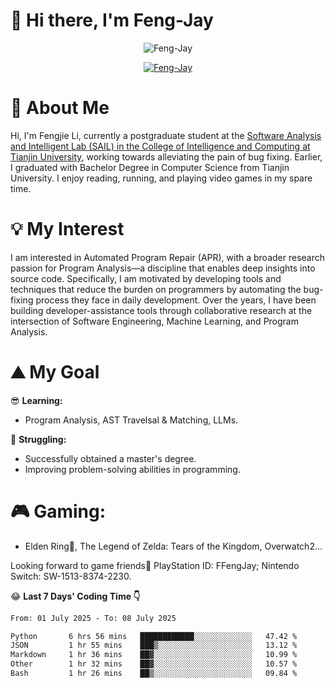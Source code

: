 # 🌟 Hi there, I'm Feng-Jay 

<p align="center"> <img src="https://komarev.com/ghpvc/?username=Feng-Jay&label=Profile%20views&color=0e75b6&style=flat" alt="Feng-Jay" /> </p>


<p align="center"> <a href="https://github.com/ryo-ma/github-profile-trophy"><img src="https://github-profile-trophy.vercel.app/?username=Feng-Jay&row=1&column=8&margin-w=15&margin-h=15" alt="Feng-Jay" /></a> </p>

# 👋 About Me

Hi, I'm Fengjie Li, currently a postgraduate student at the [Software Analysis and Intelligent Lab (SAIL) in the College of Intelligence and Computing at Tianjin University](https://tjusail.github.io/), working towards alleviating the pain of bug fixing. Earlier, I graduated with Bachelor Degree in Computer Science from Tianjin University. I enjoy reading, running, and playing video games in my spare time.

# 💡 My Interest

I am interested in Automated Program Repair (APR), with a broader research passion for Program Analysis—a discipline that enables deep insights into source code. Specifically, I am motivated by developing tools and techniques that reduce the burden on programmers by automating the bug-fixing process they face in daily development. Over the years, I have been building developer-assistance tools through collaborative research at the intersection of Software Engineering, Machine Learning, and Program Analysis.

# ⛰️ My Goal

😎 **Learning:**

* Program Analysis, AST Travelsal & Matching, LLMs.

💪 **Struggling:**

* Successfully obtained a master's degree.
* Improving problem-solving abilities in programming.

# 🎮 **Gaming:**

* Elden Ring💍, The Legend of Zelda: Tears of the Kingdom, Overwatch2...

Looking forward to game friends🤗 PlayStation ID: FFengJay; Nintendo Switch: SW-1513-8374-2230.

😂 **Last 7 Days' Coding Time 👇**
<!--START_SECTION:waka-->

```txt
From: 01 July 2025 - To: 08 July 2025

Python       6 hrs 56 mins   ████████████░░░░░░░░░░░░░   47.42 %
JSON         1 hr 55 mins    ███▒░░░░░░░░░░░░░░░░░░░░░   13.12 %
Markdown     1 hr 36 mins    ██▓░░░░░░░░░░░░░░░░░░░░░░   10.99 %
Other        1 hr 32 mins    ██▓░░░░░░░░░░░░░░░░░░░░░░   10.57 %
Bash         1 hr 26 mins    ██▒░░░░░░░░░░░░░░░░░░░░░░   09.84 %
```

<!--END_SECTION:waka-->
